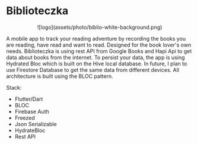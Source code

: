 # Biblioteczka

<div align="center">![logo](assets/photo/biblio-white-background.png) </div>

A mobile app to track your reading adventure by recording the books you are reading, have read and want to read. Designed for the book lover's own needs. 
Biblioteczka is using rest API from Google Books and Hapi Api to get data about books from the internet. To persist your data, the app is using Hydrated Bloc which is built on the Hive local database. In future, I plan to use Firestore Database to get the same data from different devices. All architecture is built using the BLOC pattern. 

Stack:

* Flutter/Dart
* BLOC
* Firebase Auth
* Freezed
* Json Serializable
* HydrateBloc
* Rest API